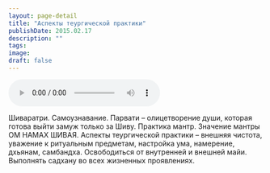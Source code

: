 ```yaml
---
layout: page-detail
title: "Аспекты теургической практики"
publishDate: 2015.02.17
description: ""
tags:
image:
draft: false
---
```


<audio title="2015.02.17 - Аспекты теургической практики.mp3" src="https://filer-api.advayta.org/v1.0/public/files/75224" controls=""></audio>

 Шиваратри. Самоузнавание. Парвати – олицетворение души, которая готова выйти замуж только за Шиву. Практика мантр. Значение мантры ОМ НАМАХ ШИВАЯ. Аспекты теургической практики – внешняя чистота, уважение к ритуальным предметам, настройка ума, намерение, дхьянам, самбандха. Освободиться от внутренней и внешней майи. Выполнять садхану во всех жизненных проявлениях. 

  
